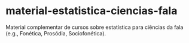 # material-estatistica-ciencias-fala
Material complementar de cursos sobre estatística para ciências da fala (e.g., Fonética, Prosódia, Sociofonética).
